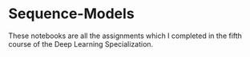 # Sequence-Models
These notebooks are all the assignments which I completed in the fifth course of the Deep Learning Specialization.
